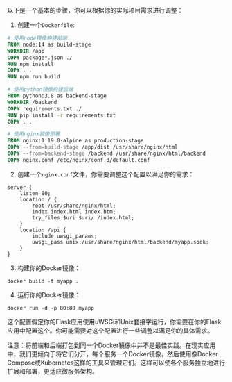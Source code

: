以下是一个基本的步骤，你可以根据你的实际项目需求进行调整：

1. 创建一个`Dockerfile`:

```Dockerfile
# 使用node镜像构建前端
FROM node:14 as build-stage
WORKDIR /app
COPY package*.json ./
RUN npm install
COPY . .
RUN npm run build

# 使用python镜像构建后端
FROM python:3.8 as backend-stage
WORKDIR /backend
COPY requirements.txt ./
RUN pip install -r requirements.txt
COPY . .

# 使用nginx镜像部署
FROM nginx:1.19.0-alpine as production-stage
COPY --from=build-stage /app/dist /usr/share/nginx/html
COPY --from=backend-stage /backend /usr/share/nginx/html/backend
COPY nginx.conf /etc/nginx/conf.d/default.conf
```

2. 创建一个`nginx.conf`文件，你需要调整这个配置以满足你的需求：

```nginx
server {
    listen 80;
    location / {
        root /usr/share/nginx/html;
        index index.html index.htm;
        try_files $uri $uri/ /index.html;
    }
    location /api {
        include uwsgi_params;
        uwsgi_pass unix:/usr/share/nginx/html/backend/myapp.sock;
    }
}
```

3. 构建你的Docker镜像：

```shell
docker build -t myapp .
```

4. 运行你的Docker镜像：

```shell
docker run -d -p 80:80 myapp
```

这个配置假定你的Flask应用使用uWSGI和Unix套接字运行，你需要在你的Flask应用中配置这个。你可能需要对这个配置进行一些调整以满足你的具体需求。

注意：将前端和后端打包到同一个Docker镜像中并不是最佳实践。在现实应用中，我们更倾向于将它们分开，每个服务一个Docker镜像，然后使用像Docker Compose或Kubernetes这样的工具来管理它们。这样可以使各个服务独立地进行扩展和部署，更适应微服务架构。
